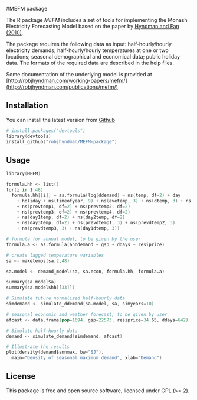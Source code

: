 #MEFM package

The R package *MEFM* includes a set of tools for implementing the Monash Electricity Forecasting Model based on the paper by [Hyndman and Fan (2010)](http://robjhyndman.com/papers/peak-electricity-demand/).

The package requires the following data as input: half-hourly/hourly electricity demands; half-hourly/hourly temperatures at one or two locations;
seasonal demographical and economical data; public holiday data. The formats of the required data are described in the help files.

Some documentation of the underlying model is provided at [http://robjhyndman.com/working-papers/mefm/](http://robjhyndman.com/publications/mefm/)

## Installation

You can install the latest version from
[Github](https://github.com/robjhyndman/MEFM-package)

```s
# install.packages("devtools")
library(devtools)
install_github("robjhyndman/MEFM-package") 
```

## Usage

```s
library(MEFM)

formula.hh <- list()
for(i in 1:48)
  formula.hh[[i]] = as.formula(log(ddemand) ~ ns(temp, df=2) + day 
    + holiday + ns(timeofyear, 9) + ns(avetemp, 3) + ns(dtemp, 3) + ns(lastmin, 3) 
    + ns(prevtemp1, df=2) + ns(prevtemp2, df=2) 
    + ns(prevtemp3, df=2) + ns(prevtemp4, df=2) 
    + ns(day1temp, df=2) + ns(day2temp, df=2) 
    + ns(day3temp, df=2) + ns(prevdtemp1, 3) + ns(prevdtemp2, 3) 
    + ns(prevdtemp3, 3) + ns(day1dtemp, 3))

# formula for annual model, to be given by the user
formula.a <- as.formula(anndemand ~ gsp + ddays + resiprice)

# create lagged temperature variables
sa <- maketemps(sa,2,48)

sa.model <- demand_model(sa, sa.econ, formula.hh, formula.a)

summary(sa.model$a)
summary(sa.model$hh[[33]]) 

# Simulate future normalized half-hourly data
simdemand <- simulate_ddemand(sa.model, sa, simyears=10)

# seasonal economic and weather forecast, to be given by user
afcast <- data.frame(pop=1694, gsp=22573, resiprice=34.65, ddays=642)

# Simulate half-hourly data
demand <- simulate_demand(simdemand, afcast)

# Illustrate the results
plot(density(demand$annmax, bw="SJ"),
  main="Density of seasonal maximum demand", xlab="Demand")
```

## License

This package is free and open source software, licensed under GPL (>= 2).
